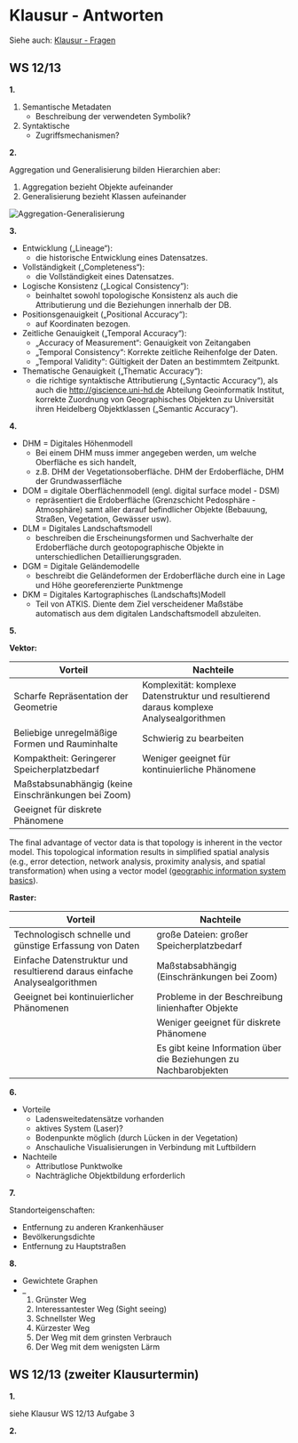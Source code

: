 # Klausur - Antworten

Siehe auch: [Klausur - Fragen](gis/klausur-fragen.md)


## WS 12/13

**1.**

1. Semantische Metadaten
    - Beschreibung der verwendeten Symbolik?
2. Syntaktische
    - Zugriffsmechanismen?


**2.**

Aggregation und Generalisierung bilden Hierarchien aber:

1. Aggregation bezieht Objekte aufeinander
2. Generalisierung bezieht Klassen aufeinander

![Aggregation-Generalisierung](bilder/aggregation-generalisierung-png)


**3.**

- Entwicklung („Lineage“): 
    - die historische Entwicklung eines Datensatzes.
- Vollständigkeit („Completeness“):
    - die Vollständigkeit eines Datensatzes.
- Logische Konsistenz („Logical Consistency“):
    - beinhaltet sowohl topologische Konsistenz als auch die Attributierung und die Beziehungen innerhalb der DB.
- Positionsgenauigkeit („Positional Accuracy“):
    - auf Koordinaten bezogen.
- Zeitliche Genauigkeit („Temporal Accuracy“):
    - „Accuracy of Measurement“: Genauigkeit von Zeitangaben
    - „Temporal Consistency“: Korrekte zeitliche Reihenfolge der Daten.
    - „Temporal Validity“: Gültigkeit der Daten an bestimmtem Zeitpunkt.
- Thematische Genauigkeit („Thematic Accuracy“):
    - die richtige syntaktische Attributierung („Syntactic Accuracy“), als auch die http://giscience.uni-hd.de Abteilung Geoinformatik Institut, korrekte Zuordnung von Geographisches Objekten zu Universität ihren Heidelberg Objektklassen („Semantic Accuracy“).


**4.**

- DHM = Digitales Höhenmodell
    - Bei einem DHM muss immer angegeben werden, um welche Oberfläche es sich handelt,
    - z.B. DHM der Vegetationsoberfläche. DHM der Erdoberfläche, DHM der Grundwasserfläche
- DOM = digitale Oberflächenmodell (engl. digital surface model - DSM)
    - repräsentiert die Erdoberfläche (Grenzschicht Pedosphäre -Atmosphäre) samt aller darauf befindlicher Objekte (Bebauung, Straßen, Vegetation, Gewässer usw).
- DLM = Digitales Landschaftsmodell
    - beschreiben die Erscheinungsformen und Sachverhalte der Erdoberfläche durch geotopographische Objekte in unterschiedlichen Detaillierungsgraden.
- DGM = Digitale Geländemodelle 
    - beschreibt die Geländeformen der Erdoberfläche durch eine in Lage und Höhe georeferenzierte Punktmenge
- DKM = Digitales Kartographisches (Landschafts)Modell
    - Teil von ATKIS. Diente dem Ziel verscheidener Maßstäbe automatisch aus dem digitalen Landschaftsmodell abzuleiten.


**5.**

**Vektor:**

| Vorteil | Nachteile |
| ------- | --------- |
| Scharfe Repräsentation der Geometrie | Komplexität: komplexe Datenstruktur und resultierend daraus komplexe Analysealgorithmen |
| Beliebige unregelmäßige Formen und Rauminhalte | Schwierig zu bearbeiten |
| Kompaktheit: Geringerer Speicherplatzbedarf | Weniger geeignet für kontinuierliche Phänomene |
| Maßstabsunabhängig (keine Einschränkungen bei Zoom) | |
| Geeignet für diskrete Phänomene | |

The final advantage of vector data is that topology is inherent in the vector model. This topological information results in simplified spatial analysis (e.g., error detection, network analysis, proximity analysis, and spatial transformation) when using a vector model ([geographic information system basics](https://2012books.lardbucket.org/books/geographic-information-system-basics/index.html)).


**Raster:**

| Vorteil | Nachteile |
| ------- | --------- |
| Technologisch schnelle und günstige Erfassung von Daten | große Dateien: großer Speicherplatzbedarf |
| Einfache Datenstruktur und resultierend daraus einfache Analysealgorithmen | Maßstabsabhängig (Einschränkungen bei Zoom) |
| Geeignet bei kontinuierlicher Phänomenen | Probleme in der Beschreibung linienhafter Objekte |
| | Weniger geeignet für diskrete Phänomene |
| | Es gibt keine Information über die Beziehungen zu Nachbarobjekten |


**6.**

- Vorteile
    - Ladensweitedatensätze vorhanden
    - aktives System (Laser)?
    - Bodenpunkte möglich (durch Lücken in der Vegetation)
    - Anschauliche Visualisierungen in Verbindung mit Luftbildern
- Nachteile
    - Attributlose Punktwolke
    - Nachträgliche Objektbildung erforderlich


**7.**

Standorteigenschaften:

- Entfernung zu anderen Krankenhäuser
- Bevölkerungsdichte
- Entfernung zu Hauptstraßen


**8.**

- Gewichtete Graphen
- _
    1. Grünster Weg
    2. Interessantester Weg (Sight seeing)
    3. Schnellster Weg
    4. Kürzester Weg
    5. Der Weg mit dem grinsten Verbrauch
    6. Der Weg mit dem wenigsten Lärm


## WS 12/13 (zweiter Klausurtermin)

**1.**

siehe Klausur WS 12/13 Aufgabe 3


**2.**
